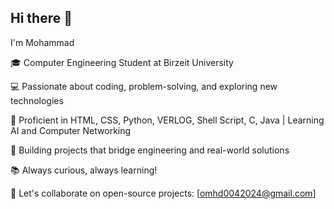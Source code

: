 ## Hi there 👋
I'm Mohammad 

🎓 Computer Engineering Student at Birzeit University

💻 Passionate about coding, problem-solving, and exploring new technologies

🔧 Proficient in HTML, CSS, Python, VERLOG, Shell Script, C, Java | Learning AI and Computer Networking

🌟 Building projects that bridge engineering and real-world solutions

📚 Always curious, always learning!


💬 Let's collaborate on open-source projects: [omhd0042024@gmail.com]
